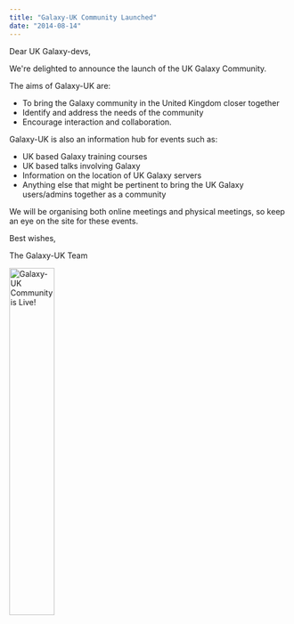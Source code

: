 ```yaml
---
title: "Galaxy-UK Community Launched"
date: "2014-08-14"
---
```

Dear UK Galaxy-devs,

We're delighted to announce the launch of the UK Galaxy Community.

The aims of Galaxy-UK are:

* To bring the Galaxy community in the United Kingdom closer together
* Identify and address the needs of the community
* Encourage interaction and collaboration.

Galaxy-UK is also an information hub for events such as:
* UK based Galaxy training courses
* UK based talks involving Galaxy
* Information on the location of UK Galaxy servers
* Anything else that might be pertinent to bring the UK Galaxy users/admins together as a community

We will be organising both online meetings and physical meetings, so keep an eye on the site for these events.

Best wishes,

The Galaxy-UK Team

<div class='center'> <img src="/news/galaxy-uk-launched/GCUKisLive.png" alt="Galaxy-UK Community is Live!" width="40%" /> </div>
